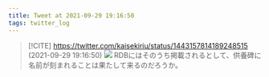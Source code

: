 ```yaml
---
title: Tweet at 2021-09-29 19:16:50
tags: twitter_log
---
```


> [!CITE] https://twitter.com/kaisekiriu/status/1443157814189248515 (2021-09-29 19:16:50)
> ![](https://twitter.com/kaisekiriu/status/1443157814189248515)
> RDBにはそのうち掲載されるとして、供養碑に名前が刻まれることは果たして来るのだろうか。
